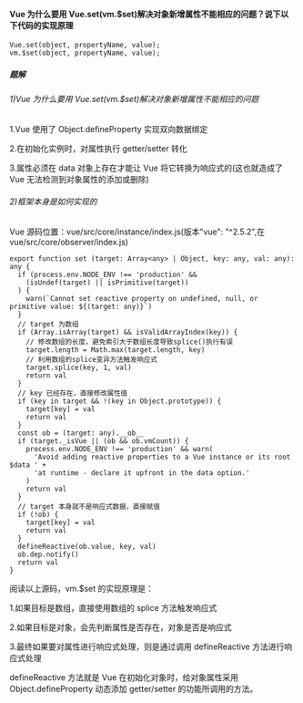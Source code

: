 #### Vue 为什么要用 Vue.set(vm.$set)解决对象新增属性不能相应的问题？说下以下代码的实现原理

```
Vue.set(object, propertyName, value);
vm.$set(object, propertyName, value);

```

##### 题解

###### 1)Vue 为什么要用 Vue.set(vm.$set)解决对象新增属性不能相应的问题

1.Vue 使用了 Object.defineProperty 实现双向数据绑定

2.在初始化实例时，对属性执行 getter/setter 转化

3.属性必须在 data 对象上存在才能让 Vue 将它转换为响应式的(这也就造成了 Vue 无法检测到对象属性的添加或删除)

###### 2)框架本身是如何实现的

Vue 源码位置：vue/src/core/instance/index.js(版本"vue": "^2.5.2",在 vue/src/core/observer/index.js)

```
export function set (target: Array<any> | Object, key: any, val: any): any {
  if (process.env.NODE_ENV !== 'production' &&
    (isUndef(target) || isPrimitive(target))
  ) {
    warn(`Cannot set reactive property on undefined, null, or primitive value: ${(target: any)}`)
  }
  // target 为数组
  if (Array.isArray(target) && isValidArrayIndex(key)) {
    // 修改数组的长度，避免索引大于数组长度导致splice()执行有误
    target.length = Math.max(target.length, key)
    // 利用数组的splice变异方法触发响应式
    target.splice(key, 1, val)
    return val
  }
  // key 已经存在，直接修改属性值
  if (key in target && !(key in Object.prototype)) {
    target[key] = val
    return val
  }
  const ob = (target: any).__ob__
  if (target._isVue || (ob && ob.vmCount)) {
    process.env.NODE_ENV !== 'production' && warn(
      'Avoid adding reactive properties to a Vue instance or its root $data ' +
      'at runtime - declare it upfront in the data option.'
    )
    return val
  }
  // target 本身就不是响应式数据，直接赋值
  if (!ob) {
    target[key] = val
    return val
  }
  defineReactive(ob.value, key, val)
  ob.dep.notify()
  return val
}

```

阅读以上源码，vm.$set 的实现原理是：

1.如果目标是数组，直接使用数组的 splice 方法触发响应式

2.如果目标是对象，会先判断属性是否存在，对象是否是响应式

3.最终如果要对属性进行响应式处理，则是通过调用 defineReactive 方法进行响应式处理

defineReactive 方法就是 Vue 在初始化对象时，给对象属性采用 Object.defineProperty 动态添加 getter/setter 的功能所调用的方法。
